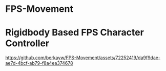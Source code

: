 # FPS-Movement
# Rigidbody Based FPS Character Controller

https://github.com/berkayw/FPS-Movement/assets/72252419/da9f9dae-ae7d-4bcf-ab79-f8a4ea374678


